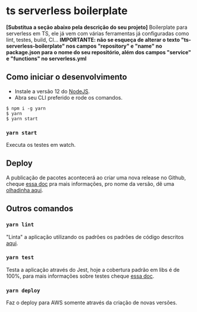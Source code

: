 # ts serverless boilerplate

**[Substitua a seção abaixo pela descrição do seu projeto]**
Boilerplate para serverless em TS, ele já vem com várias ferramentas já configuradas como lint, testes, build, CI...
**IMPORTANTE: não se esqueça de alterar o texto "ts-serverless-boilerplate" nos campos "repository" e "name" no package.json para o nome do seu repositório, além dos campos "service" e "functions" no serverless.yml**

## Como iniciar o desenvolvimento

- Instale a versão 12 do [NodeJS](https://nodejs.org/en/download/).
- Abra seu CLI preferido e rode os comandos.

````.cli
$ npm i -g yarn
$ yarn
$ yarn start
````

### `yarn start`

Executa os testes em watch.

## Deploy

A publicação de pacotes acontecerá ao criar uma nova release no Github, cheque [essa doc](https://docs.github.com/en/enterprise/2.15/user/articles/creating-releases) pra mais informações, pro nome da versão, dê uma [olhadinha aqui](https://docs.npmjs.com/about-semantic-versioning).

## Outros comandos

### `yarn lint`

"Linta" a aplicação utilizando os padrões os padrões de código descritos [aqui](https://github.com/movidesk/frontend-chapter/blob/master/estilo_codigo_padrao.md).

### `yarn test`

Testa a aplicação através do Jest, hoje a cobertura padrão em libs é de 100%, para mais informações sobre testes cheque [essa doc](https://github.com/movidesk/frontend-chapter/blob/master/testing.md).

### `yarn deploy`

Faz o deploy para AWS somente através da criação de novas versões.
